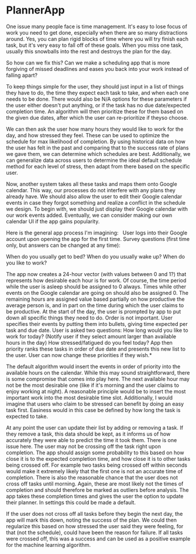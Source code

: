 # PlannerApp

One issue many people face is time management. It's easy to lose focus of work you need to get done, especially when there are so many distractions around. Yes, you can plan rigid blocks of time where you will try finish each task, but it's very easy to fall off of these goals. When you miss one task, usually this snowballs into the rest and destroys the plan for the day.

So how can we fix this? Can we make a scheduling app that is more forgiving of missed deadlines and eases you back into your work instead of falling apart?

To keep things simple for the user, they should just input in a list of things they have to do, the time they expect each task to take, and when each one needs to be done. There would also be N/A options for these parameters if the user either doesn't put anything, or if the task has no due date/expected completion time. An algorithm will then prioritize these for them based on the given due dates, after which the user can re-prioritize if theyso choose.

We can then ask the user how many hours they would like to work for the day, and how stressed they feel. These can be used to optimize the schedule for max likelihood of completion. By using historical data on how the user has felt in the past and comparing that to the success rate of plans we gave them, we can determine which schedules are best. Additionally, we can generalize data across users to determine the ideal default schedule method for each level of stress, then adapt from there based on the specific user.

Now, another system takes all these tasks and maps them onto Google calendar. This way, our processes do not interfere with any plans they already have. We should also allow the user to edit their Google calendar events in case they forgot something and realize a conflict in the schedule we design. To begin with, we should just display their Google calendar with our work events added. Eventually, we can consider making our own calendar UI if the app gains popularity.


Here is the general app process I'm imagining:
 
User logs into their Google account upon opening the app for the first time.
Survey questions (first time only, but answers can be changed at any time):

When do you usually get to bed?
When do you usually wake up?
When do you like to work?

The app now creates a 24-hour vector (with values between 0 and 1?) that represents how desirable each hour is for work. Of course, the time period while the user is asleep should be assigned to 0 always. Times while other events on the Google      calendar are going on should also be assigned 0. The remaining hours are assigned value based partially on how productive the average person is, and in part on the time during which the user claims to be productive.
At the start of the day, the user is prompted by app to put down all specific things they need to do. Order is not important.
User specifies their events by putting them into bullets, giving time expected per task and due date.
User is asked two questions:
How long would you like to work for today? (Notify user if they select amount larger than available hours in the day)
How stressed/fatigued do you feel today?
App then priority ranks these tasks in order of due date and presents this new list to the user. User can now change these priorities if they wish.*

The default algorithm would insert the events in order of priority into the available hours on the calendar. While this may sound straightforward, there is some compromise that comes into play here. The next available hour may not be the most desirable one (like if it's morning and the user claims to enjoy working at night). A reasonable principle would be to insert the most important work into the most desirable time slot. Additionally, I would imagine that users who claim to be stressed can benefit by doing an easy task first. Easiness would in this case be defined by how long the task is expected to take.

At any point the user can update their list by adding or removing a task. If they remove a task, this data should be kept, as it informs us of how accurately they were able to predict the time it took them. There is one issue here. The user may not be crossing off the task right upon completion. The app should assign some probability to this based on how close it is to the expected completion time, and how close it is to other tasks being crossed off. For example two tasks being crossed off within seconds would make it extremely likely that the first one is not an accurate time of completion. There is also the reasonable chance that the user does not cross off tasks until morning. Again, these are most likely not the times of completion and should therefore be marked as outliers before analysis. The app takes these completion times and gives the user the option to update their planner. In settings this could be made a default.

If the user does not cross off all tasks before they begin the next day, the app will mark this down, noting the success of the plan. We could then regularize this based on how stressed the user said they were feeling, for that (not the schedule), could have been the reason for failure. If all tasks were crossed off, this was a success and can be used as a positive example for the machine learning algorithm.
